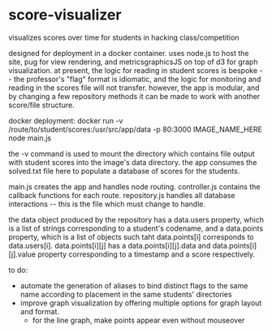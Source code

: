 # score-visualizer
visualizes scores over time for students in hacking class/competition

designed for deployment in a docker container. uses node.js to host the site, pug for view rendering, and metricsgraphicsJS
on top of d3 for graph visualization. at present, the logic for reading in student scores is bespoke -- the professor's 
"flag" format is idiomatic, and the logic for monitoring and reading in the scores file will not transfer. however, the app
is modular, and by changing a few repository methods it can be made to work with another score/file structure.

docker deployment: docker run -v /route/to/student/scores:/usr/src/app/data -p 80:3000 IMAGE_NAME_HERE node main.js

the -v command is used to mount the directory which contains file output with student scores into the image's data directory. the app consumes the solved.txt file here to populate a database of scores for the students. 

main.js creates the app and handles node routing. controller.js contains the callback functions for each route. repository.js handles all database interactions -- this is the file which must change to handle.

the data object produced by the repository has a data.users property, which is a list of strings corresponding to a student's codename, and a data.points property, which is a list of objects such taht data.points[i] corresponds to data.users[i]. data.points[i][j] has a data.points[i][j].data and data.points[i][j].value property corresponding to a timestamp and a score respectively.

to do: 
- automate the generation of aliases to bind distinct flags to the same name according to placement in the same students' directories 
- improve graph visualization by offering multiple options for graph layout and format. 
  - for the line graph, make points appear even without mouseover
